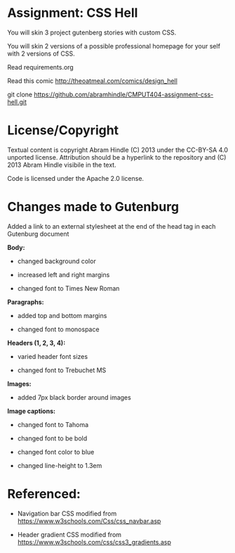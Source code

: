 Assignment: CSS Hell
====================

You will skin 3 project gutenberg stories with custom CSS.

You will skin 2 versions of a possible professional homepage for your
self with 2 versions of CSS.

Read requirements.org

Read this comic http://theoatmeal.com/comics/design_hell

git clone https://github.com/abramhindle/CMPUT404-assignment-css-hell.git

License/Copyright
=================

Textual content is copyright Abram Hindle (C) 2013 under the CC-BY-SA
4.0 unported license. Attribution should be a hyperlink to the
repository and (C) 2013 Abram Hindle visibile in the text.

Code is licensed under the Apache 2.0 license.

Changes made to Gutenburg
=========================

Added a link to an external stylesheet at the end of the head tag in each Gutenburg document

**Body:**

* changed background color

* increased left and right margins

* changed font to Times New Roman

**Paragraphs:**

* added top and bottom margins

* changed font to monospace

**Headers (1, 2, 3, 4):**

* varied header font sizes

* changed font to Trebuchet MS

**Images:**

* added 7px black border around images

**Image captions:**

* changed font to Tahoma

* changed font to be bold

* changed font color to blue

* changed line-height to 1.3em

Referenced:
==========

* Navigation bar CSS modified from https://www.w3schools.com/Css/css_navbar.asp

* Header gradient CSS modified from https://www.w3schools.com/css/css3_gradients.asp
